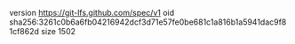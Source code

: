 version https://git-lfs.github.com/spec/v1
oid sha256:3261c0b6a6fb04216942dcf3d71e57fe0be681c1a816b1a5941dac9f81cf862d
size 1502
